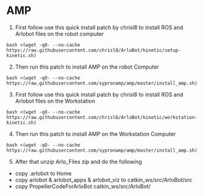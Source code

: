# AMP

1. First follow use this quick install patch by chrisl8 to install ROS and Arlobot files on the robot computer
```
bash <(wget -qO- --no-cache https://raw.githubusercontent.com/chrisl8/ArloBot/kinetic/setup-kinetic.sh)
```
2. Then run this patch to install AMP on the robot Computer
```
bash <(wget -qO- --no-cache https://raw.githubusercontent.com/sypronamp/amp/master/install_amp.sh)
```
3. First follow use this quick install patch by chrisl8 to install ROS and Arlobot files on the Workstation
```
bash <(wget -qO- --no-cache https://raw.githubusercontent.com/chrisl8/ArloBot/kinetic/workstation-kinetic.sh)
```
4. Then run this patch to install AMP on the Workstation Computer
```
bash <(wget -qO- --no-cache https://raw.githubusercontent.com/sypronamp/amp/master/install_amp.sh)
```
5. After that unzip Arlo_Files zip and do the following
- copy .arlobot to Home
- copy arlobot & arlobot_apps & arlobot_viz to catkin_ws/src/ArloBot/src
- copy PropellerCodeForArloBot catkin_ws/src/ArloBot/


